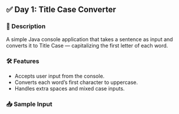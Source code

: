 ## ✅ Day 1: Title Case Converter

### 🔹 Description
A simple Java console application that takes a sentence as input and converts it to Title Case — capitalizing the first letter of each word.

### 🛠️ Features
- Accepts user input from the console.
- Converts each word’s first character to uppercase.
- Handles extra spaces and mixed case inputs.

### 📥 Sample Input
